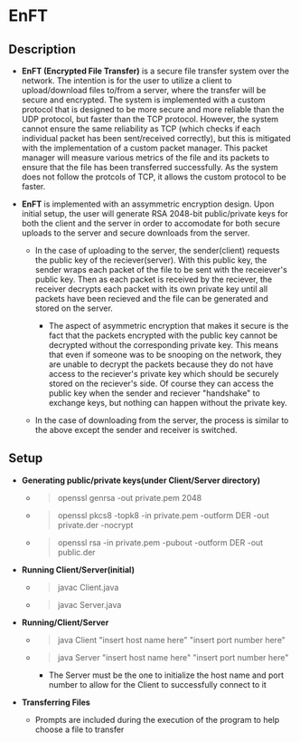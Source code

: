 # EnFT

## Description

* **EnFT (Encrypted File Transfer)** is a secure file transfer system over the network. The intention is for the user to utilize a client to upload/download files to/from a server, where the transfer will be secure and encrypted. The system is implemented with a custom protocol that is designed to be more secure and more reliable than the UDP protocol, but faster than the TCP protocol. However, the system cannot ensure the same reliability as TCP (which checks if each individual packet has been sent/received correctly), but this is mitigated with the implementation of a custom packet manager. This packet manager will measure various metrics of the file and its packets to ensure that the file has been transferred successfully. As the system does not follow the protcols of TCP, it allows the custom protocol to be faster. 

* **EnFT** is implemented with an assymmetric encryption design. Upon initial setup, the user will generate RSA 2048-bit public/private keys for both the client and the server in order to accomodate for both secure uploads to the server and secure downloads from the server. 
  * In the case of uploading to the server, the sender(client) requests the public key of the reciever(server). With this public key, the sender wraps each packet of the file to be sent with the receiever's public key. Then as each packet is received by the reciever, the receiver decrypts each packet with its own private key until all packets have been recieved and the file can be generated and stored on the server. 
  
    * The aspect of asymmetric encryption that makes it secure is the fact that the packets encrypted with the public key cannot be decrypted without the corresponding private key. This means that even if someone was to be snooping on the network, they are unable to decrypt the packets because they do not have access to the reciever's private key which should be securely stored on the reciever's side. Of course they can access the public key when the sender and reciever "handshake" to exchange keys, but nothing can happen without the private key. 
    
   * In the case of downloading from the server, the process is similar to the above except the sender and receiver is switched. 

## Setup

* **Generating public/private keys(under Client/Server directory)**

  * > openssl genrsa -out private.pem 2048

  * > openssl pkcs8 -topk8 -in private.pem -outform DER -out private.der -nocrypt

  * > openssl rsa -in private.pem -pubout -outform DER -out public.der
  
* **Running Client/Server(initial)**
  * > javac Client.java
  * > javac Server.java
  
* **Running/Client/Server**
  * > java Client "insert host name here" "insert port number here"
  * > java Server "insert host name here" "insert port number here"
    * The Server must be the one to initialize the host name and port number to allow for the Client to successfully connect to it
    
* **Transferring Files**
  * Prompts are included during the execution of the program to help choose a file to transfer
